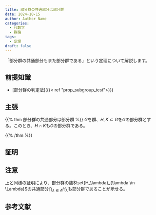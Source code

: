 ```yaml
---
title: 部分群の共通部分は部分群
date: 2024-10-15
author: Author Name
categories:
  - 代数学
  - 群論
tags:
  - 定理
draft: false
---
```


「部分群の共通部分もまた部分群である」という定理について解説します。

<!--more-->

## 前提知識

- [部分群の判定法]({{< ref "prop_subgroup_test">}})

## 主張

{{% thm 部分群の共通部分は部分群 %}}
$G$を群、$H, K \subset G$を$G$の部分群とする。このとき、$H \cap K$も$G$の部分群である。

{{% /thm %}}

## 証明

## 注意

上と同様の証明により、部分群の族$\set{H_\lambda}_{\lambda \in \Lambda}$の共通部分$\bigcap_{\lambda \in \Lambda} H_\lambda$も部分群であることが示せる。

## 参考文献
